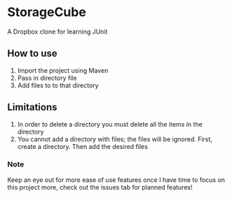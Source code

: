 # StorageCube
A Dropbox clone for learning JUnit

## How to use
1. Import the project using Maven
2. Pass in directory file
3. Add files to to that directory

## Limitations
1. In order to delete a directory you must delete all the items in the directory
2. You cannot add a directory with files; the files will be ignored. First, create a directory. Then add the desired files

### Note
Keep an eye out for more ease of use features once I have time to focus on this project more, check out the issues tab for planned features!
